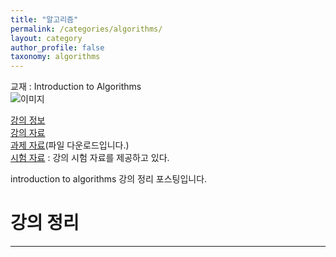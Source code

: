 ```yaml
---
title: "알고리즘"
permalink: /categories/algorithms/
layout: category
author_profile: false
taxonomy: algorithms
---
```


교재 : Introduction to Algorithms    
![이미지](https://ocw.mit.edu/courses/electrical-engineering-and-computer-science/6-046j-introduction-to-algorithms-sma-5503-fall-2005/6-046jf05.jpg)

[강의 정보](https://ocw.mit.edu/courses/electrical-engineering-and-computer-science/6-046j-introduction-to-algorithms-sma-5503-fall-2005/)    
[강의 자료](https://ocw.mit.edu/ans15436/ZipForEndUsers/6/6-046j-fall-2005/6-046j-fall-2005.zip)   
[과제 자료](https://ocw.mit.edu/courses/electrical-engineering-and-computer-science/6-046j-introduction-to-algorithms-sma-5503-fall-2005/assignments/)(파일 다운로드입니다.)     
[시험 자료](https://ocw.mit.edu/courses/electrical-engineering-and-computer-science/6-046j-introduction-to-algorithms-sma-5503-fall-2005/exams/) : 강의 시험 자료를 제공하고 있다.    

introduction to algorithms 강의 정리 포스팅입니다.

강의 정리
===
- - -
